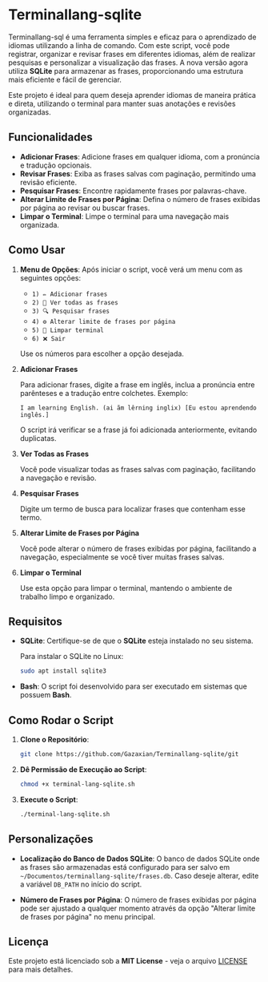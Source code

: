 # Terminallang-sqlite

Terminallang-sql é uma ferramenta simples e eficaz para o aprendizado de idiomas utilizando a linha de comando. Com este script, você pode registrar, organizar e revisar frases em diferentes idiomas, além de realizar pesquisas e personalizar a visualização das frases. A nova versão agora utiliza **SQLite** para armazenar as frases, proporcionando uma estrutura mais eficiente e fácil de gerenciar.

Este projeto é ideal para quem deseja aprender idiomas de maneira prática e direta, utilizando o terminal para manter suas anotações e revisões organizadas.

## Funcionalidades

- **Adicionar Frases**: Adicione frases em qualquer idioma, com a pronúncia e tradução opcionais.
- **Revisar Frases**: Exiba as frases salvas com paginação, permitindo uma revisão eficiente.
- **Pesquisar Frases**: Encontre rapidamente frases por palavras-chave.
- **Alterar Limite de Frases por Página**: Defina o número de frases exibidas por página ao revisar ou buscar frases.
- **Limpar o Terminal**: Limpe o terminal para uma navegação mais organizada.

## Como Usar

1. **Menu de Opções**:
   Após iniciar o script, você verá um menu com as seguintes opções:

   - `1) ✏️ Adicionar frases`
   - `2) 📖 Ver todas as frases`
   - `3) 🔍 Pesquisar frases`
   - `4) ⚙️ Alterar limite de frases por página`
   - `5) 🧹 Limpar terminal`
   - `6) ❌ Sair`

   Use os números para escolher a opção desejada.
   
2. **Adicionar Frases**
   
   Para adicionar frases, digite a frase em inglês, inclua a pronúncia entre parênteses e a tradução entre colchetes. Exemplo:

   ```
   I am learning English. (ai ãm lêrning inglix) [Eu estou aprendendo inglês.]
   ```

   O script irá verificar se a frase já foi adicionada anteriormente, evitando duplicatas.

3. **Ver Todas as Frases**
   
   Você pode visualizar todas as frases salvas com paginação, facilitando a navegação e revisão.

4. **Pesquisar Frases**
   
   Digite um termo de busca para localizar frases que contenham esse termo.

5. **Alterar Limite de Frases por Página**
   
   Você pode alterar o número de frases exibidas por página, facilitando a navegação, especialmente se você tiver muitas frases salvas.

6. **Limpar o Terminal**
   
   Use esta opção para limpar o terminal, mantendo o ambiente de trabalho limpo e organizado.

## Requisitos

- **SQLite**: Certifique-se de que o **SQLite** esteja instalado no seu sistema.
  
  Para instalar o SQLite no Linux:
  
  ```bash
  sudo apt install sqlite3
  ```

- **Bash**: O script foi desenvolvido para ser executado em sistemas que possuem **Bash**.

## Como Rodar o Script

1. **Clone o Repositório**:
   ```bash
   git clone https://github.com/Gazaxian/Terminallang-sqlite/git
   ```

2. **Dê Permissão de Execução ao Script**:
   ```bash
   chmod +x terminal-lang-sqlite.sh
   ```

3. **Execute o Script**:
   ```bash
   ./terminal-lang-sqlite.sh
   ```

## Personalizações

- **Localização do Banco de Dados SQLite**: O banco de dados SQLite onde as frases são armazenadas está configurado para ser salvo em `~/Documentos/terminallang-sqlite/frases.db`. Caso deseje alterar, edite a variável `DB_PATH` no início do script.

- **Número de Frases por Página**: O número de frases exibidas por página pode ser ajustado a qualquer momento através da opção "Alterar limite de frases por página" no menu principal.

## Licença

Este projeto está licenciado sob a **MIT License** - veja o arquivo [LICENSE](LICENSE) para mais detalhes.
